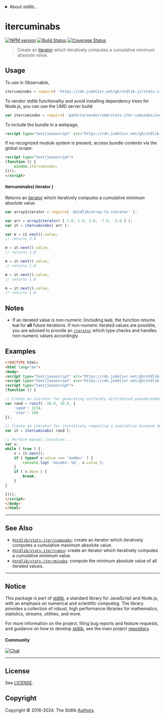 <!--

@license Apache-2.0

Copyright (c) 2019 The Stdlib Authors.

Licensed under the Apache License, Version 2.0 (the "License");
you may not use this file except in compliance with the License.
You may obtain a copy of the License at

   http://www.apache.org/licenses/LICENSE-2.0

Unless required by applicable law or agreed to in writing, software
distributed under the License is distributed on an "AS IS" BASIS,
WITHOUT WARRANTIES OR CONDITIONS OF ANY KIND, either express or implied.
See the License for the specific language governing permissions and
limitations under the License.

-->


<details>
  <summary>
    About stdlib...
  </summary>
  <p>We believe in a future in which the web is a preferred environment for numerical computation. To help realize this future, we've built stdlib. stdlib is a standard library, with an emphasis on numerical and scientific computation, written in JavaScript (and C) for execution in browsers and in Node.js.</p>
  <p>The library is fully decomposable, being architected in such a way that you can swap out and mix and match APIs and functionality to cater to your exact preferences and use cases.</p>
  <p>When you use stdlib, you can be absolutely certain that you are using the most thorough, rigorous, well-written, studied, documented, tested, measured, and high-quality code out there.</p>
  <p>To join us in bringing numerical computing to the web, get started by checking us out on <a href="https://github.com/stdlib-js/stdlib">GitHub</a>, and please consider <a href="https://opencollective.com/stdlib">financially supporting stdlib</a>. We greatly appreciate your continued support!</p>
</details>

# itercuminabs

[![NPM version][npm-image]][npm-url] [![Build Status][test-image]][test-url] [![Coverage Status][coverage-image]][coverage-url] <!-- [![dependencies][dependencies-image]][dependencies-url] -->

> Create an [iterator][mdn-iterator-protocol] which iteratively computes a cumulative minimum absolute value.

<section class="intro">

</section>

<!-- /.intro -->

<!-- Package usage documentation. -->



<section class="usage">

## Usage

To use in Observable,

```javascript
itercuminabs = require( 'https://cdn.jsdelivr.net/gh/stdlib-js/stats-iter-cuminabs@v0.2.1-umd/browser.js' )
```

To vendor stdlib functionality and avoid installing dependency trees for Node.js, you can use the UMD server build:

```javascript
var itercuminabs = require( 'path/to/vendor/umd/stats-iter-cuminabs/index.js' )
```

To include the bundle in a webpage,

```html
<script type="text/javascript" src="https://cdn.jsdelivr.net/gh/stdlib-js/stats-iter-cuminabs@v0.2.1-umd/browser.js"></script>
```

If no recognized module system is present, access bundle contents via the global scope:

```html
<script type="text/javascript">
(function () {
    window.itercuminabs;
})();
</script>
```

#### itercuminabs( iterator )

Returns an [iterator][mdn-iterator-protocol] which iteratively computes a cumulative minimum absolute value.

```javascript
var array2iterator = require( '@stdlib/array-to-iterator' );

var arr = array2iterator( [ 2.0, 1.0, 3.0, -7.0, -5.0 ] );
var it = itercuminabs( arr );

var m = it.next().value;
// returns 2.0

m = it.next().value;
// returns 1.0

m = it.next().value;
// returns 1.0

m = it.next().value;
// returns 1.0

m = it.next().value;
// returns 1.0
```

</section>

<!-- /.usage -->

<!-- Package usage notes. Make sure to keep an empty line after the `section` element and another before the `/section` close. -->

<section class="notes">

## Notes

-   If an iterated value is non-numeric (including `NaN`), the function returns `NaN` for **all** future iterations. If non-numeric iterated values are possible, you are advised to provide an [`iterator`][mdn-iterator-protocol] which type checks and handles non-numeric values accordingly.

</section>

<!-- /.notes -->

<!-- Package usage examples. -->

<section class="examples">

## Examples

<!-- eslint no-undef: "error" -->

```html
<!DOCTYPE html>
<html lang="en">
<body>
<script type="text/javascript" src="https://cdn.jsdelivr.net/gh/stdlib-js/random-iter-uniform@umd/browser.js"></script>
<script type="text/javascript" src="https://cdn.jsdelivr.net/gh/stdlib-js/stats-iter-cuminabs@v0.2.1-umd/browser.js"></script>
<script type="text/javascript">
(function () {

// Create an iterator for generating uniformly distributed pseudorandom numbers:
var rand = runif( -10.0, 10.0, {
    'seed': 1234,
    'iter': 100
});

// Create an iterator for iteratively computing a cumulative minimum absolute value:
var it = itercuminabs( rand );

// Perform manual iteration...
var v;
while ( true ) {
    v = it.next();
    if ( typeof v.value === 'number' ) {
        console.log( 'minabs: %d', v.value );
    }
    if ( v.done ) {
        break;
    }
}

})();
</script>
</body>
</html>
```

</section>

<!-- /.examples -->

<!-- Section to include cited references. If references are included, add a horizontal rule *before* the section. Make sure to keep an empty line after the `section` element and another before the `/section` close. -->

<section class="references">

</section>

<!-- /.references -->

<!-- Section for related `stdlib` packages. Do not manually edit this section, as it is automatically populated. -->

<section class="related">

* * *

## See Also

-   <span class="package-name">[`@stdlib/stats-iter/cumaxabs`][@stdlib/stats/iter/cumaxabs]</span><span class="delimiter">: </span><span class="description">create an iterator which iteratively computes a cumulative maximum absolute value.</span>
-   <span class="package-name">[`@stdlib/stats-iter/cumin`][@stdlib/stats/iter/cumin]</span><span class="delimiter">: </span><span class="description">create an iterator which iteratively computes a cumulative minimum value.</span>
-   <span class="package-name">[`@stdlib/stats-iter/minabs`][@stdlib/stats/iter/minabs]</span><span class="delimiter">: </span><span class="description">compute the minimum absolute value of all iterated values.</span>

</section>

<!-- /.related -->

<!-- Section for all links. Make sure to keep an empty line after the `section` element and another before the `/section` close. -->


<section class="main-repo" >

* * *

## Notice

This package is part of [stdlib][stdlib], a standard library for JavaScript and Node.js, with an emphasis on numerical and scientific computing. The library provides a collection of robust, high performance libraries for mathematics, statistics, streams, utilities, and more.

For more information on the project, filing bug reports and feature requests, and guidance on how to develop [stdlib][stdlib], see the main project [repository][stdlib].

#### Community

[![Chat][chat-image]][chat-url]

---

## License

See [LICENSE][stdlib-license].


## Copyright

Copyright &copy; 2016-2024. The Stdlib [Authors][stdlib-authors].

</section>

<!-- /.stdlib -->

<!-- Section for all links. Make sure to keep an empty line after the `section` element and another before the `/section` close. -->

<section class="links">

[npm-image]: http://img.shields.io/npm/v/@stdlib/stats-iter-cuminabs.svg
[npm-url]: https://npmjs.org/package/@stdlib/stats-iter-cuminabs

[test-image]: https://github.com/stdlib-js/stats-iter-cuminabs/actions/workflows/test.yml/badge.svg?branch=v0.2.1
[test-url]: https://github.com/stdlib-js/stats-iter-cuminabs/actions/workflows/test.yml?query=branch:v0.2.1

[coverage-image]: https://img.shields.io/codecov/c/github/stdlib-js/stats-iter-cuminabs/main.svg
[coverage-url]: https://codecov.io/github/stdlib-js/stats-iter-cuminabs?branch=main

<!--

[dependencies-image]: https://img.shields.io/david/stdlib-js/stats-iter-cuminabs.svg
[dependencies-url]: https://david-dm.org/stdlib-js/stats-iter-cuminabs/main

-->

[chat-image]: https://img.shields.io/gitter/room/stdlib-js/stdlib.svg
[chat-url]: https://app.gitter.im/#/room/#stdlib-js_stdlib:gitter.im

[stdlib]: https://github.com/stdlib-js/stdlib

[stdlib-authors]: https://github.com/stdlib-js/stdlib/graphs/contributors

[umd]: https://github.com/umdjs/umd
[es-module]: https://developer.mozilla.org/en-US/docs/Web/JavaScript/Guide/Modules

[deno-url]: https://github.com/stdlib-js/stats-iter-cuminabs/tree/deno
[deno-readme]: https://github.com/stdlib-js/stats-iter-cuminabs/blob/deno/README.md
[umd-url]: https://github.com/stdlib-js/stats-iter-cuminabs/tree/umd
[umd-readme]: https://github.com/stdlib-js/stats-iter-cuminabs/blob/umd/README.md
[esm-url]: https://github.com/stdlib-js/stats-iter-cuminabs/tree/esm
[esm-readme]: https://github.com/stdlib-js/stats-iter-cuminabs/blob/esm/README.md
[branches-url]: https://github.com/stdlib-js/stats-iter-cuminabs/blob/main/branches.md

[stdlib-license]: https://raw.githubusercontent.com/stdlib-js/stats-iter-cuminabs/main/LICENSE

[mdn-iterator-protocol]: https://developer.mozilla.org/en-US/docs/Web/JavaScript/Reference/Iteration_protocols#The_iterator_protocol

<!-- <related-links> -->

[@stdlib/stats/iter/cumaxabs]: https://github.com/stdlib-js/stats-iter-cumaxabs/tree/umd

[@stdlib/stats/iter/cumin]: https://github.com/stdlib-js/stats-iter-cumin/tree/umd

[@stdlib/stats/iter/minabs]: https://github.com/stdlib-js/stats-iter-minabs/tree/umd

<!-- </related-links> -->

</section>

<!-- /.links -->
